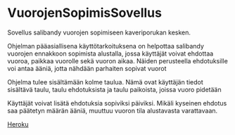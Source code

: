 # VuorojenSopimisSovellus
Sovellus salibandy vuorojen sopimiseen kaveriporukan kesken.

Ohjelman pääasiallisena käyttötarkoituksena on helpottaa salibandy vuorojen ennakkoon sopimista alustalla, jossa käyttäjät voivat ehdottaa vuoroa, paikkaa vuorolle sekä vuoron aikaa.
Näiden perusteella ehdotuksille voi antaa ääniä, jotta nähdään parhaiten sopivat vuorot

Ohjelma tulee sisältämään kolme taulua. Nämä ovat käyttäjän tiedot sisältävä taulu, taulu ehdotuksista
ja taulu paikoista, joissa vuoro pidetään

Käyttäjät voivat lisätä ehdotuksia sopiviksi päiviksi. Mikäli kyseinen ehdotus saa päätetyn määrän 
ääniä, muuttuu vuoron tila alustavasta varattavaan.

[Heroku](https://vuoronvaraussovellus.herokuapp.com/)
